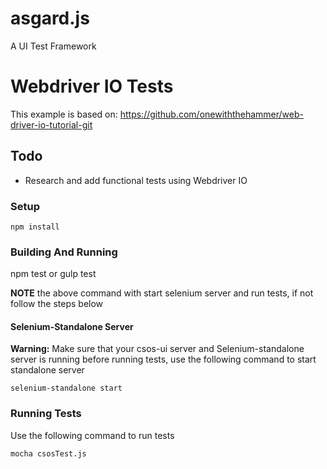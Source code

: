# asgard.js
A UI Test Framework

Webdriver IO Tests
=========================

This example is based on:
https://github.com/onewiththehammer/web-driver-io-tutorial-git


## Todo
* Research and add functional tests using Webdriver IO


### Setup

```
npm install
```

### Building And Running

npm test or gulp test

**NOTE** the above command with start selenium server and run tests, if not follow the steps below

#### Selenium-Standalone Server

**Warning:** Make sure that your csos-ui server and Selenium-standalone server is running before running tests, use the following command to start standalone server
```
selenium-standalone start
```

### Running Tests
Use the following command to run tests
```
mocha csosTest.js
```

